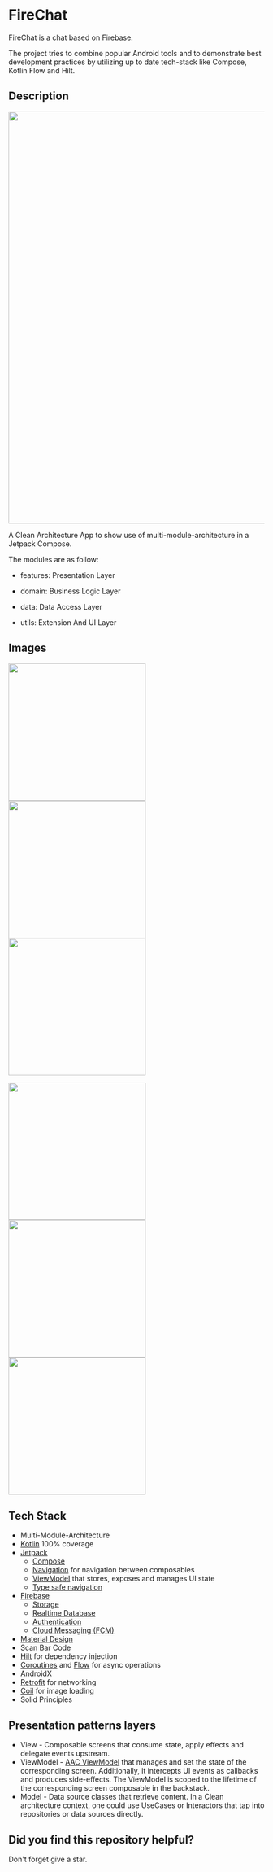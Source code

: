 # FireChat
FireChat is a chat based on Firebase.

The project tries to combine popular Android tools and to demonstrate best development practices by utilizing up to date tech-stack like Compose, Kotlin Flow and Hilt.

## Description
<p>
<img align="center" src="misc/1.gif" width="810" />
</p>

A Clean Architecture App to show use of  multi-module-architecture in a Jetpack Compose.

The modules are as follow:

* features: Presentation Layer

* domain: Business Logic Layer

* data: Data Access Layer

* utils: Extension And UI Layer

## Images

<p>
<img align="center" src="misc/Chat_1.png" width="270" />
<img align="center" src="misc/Chat_2.png" width="270" />
<img align="center" src="misc/Chat_3.png" width="270" />
</p>

<p>
<img align="center" src="misc/Chat_4.png" width="270" />
<img align="center" src="misc/Chat_5.png" width="270" />
<img align="center" src="misc/Chat_6.png" width="270" />
</p>

## Tech Stack

* Multi-Module-Architecture
* [Kotlin](https://kotlinlang.org/) 100% coverage
* [Jetpack](https://developer.android.com/jetpack)
  * [Compose](https://developer.android.com/jetpack/compose)
  * [Navigation](https://developer.android.com/topic/libraries/architecture/navigation/) for navigation between composables
  * [ViewModel](https://developer.android.com/topic/libraries/architecture/viewmodel) that stores, exposes and manages UI state
  * [Type safe navigation](https://developer.android.com/guide/navigation/design/type-safety)
* [Firebase](https://firebase.google.com)
  * [Storage](https://firebase.google.com/docs/storage)
  * [Realtime Database](https://firebase.google.com/docs/database) 
  * [Authentication](https://firebase.google.com/docs/auth) 
  * [Cloud Messaging (FCM)](https://firebase.google.com/docs/cloud-messaging) 
* [Material Design](https://m3.material.io/)
* Scan Bar Code
* [Hilt](https://developer.android.com/training/dependency-injection/hilt-android) for dependency injection
* [Coroutines](https://kotlinlang.org/docs/reference/coroutines-overview.html) and [Flow](https://developer.android.com/kotlin/flow) for async operations
* AndroidX
* [Retrofit](https://square.github.io/retrofit/) for networking
* [Coil](https://github.com/coil-kt/coil) for image loading
* Solid Principles

## Presentation patterns layers
* View - Composable screens that consume state, apply effects and delegate events upstream.
* ViewModel - [AAC ViewModel](https://developer.android.com/topic/libraries/architecture/viewmodel) that manages and set the state of the corresponding screen. Additionally, it intercepts UI events as callbacks and produces side-effects. The ViewModel is scoped to the lifetime of the corresponding screen composable in the backstack.
* Model - Data source classes that retrieve content. In a Clean architecture context, one could use UseCases or Interactors that tap into repositories or data sources directly.


## Did you find this repository helpful?
Don't forget give a star.
